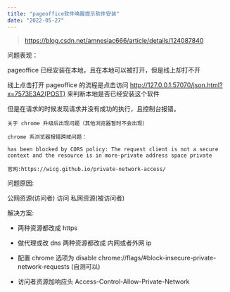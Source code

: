 ```yaml
---
title: "pageoffice软件唤醒提示软件安装"
date: "2022-05-27"
---
```


> https://blog.csdn.net/amnesiac666/article/details/124087840

问题表现：

pageoffice 已经安装在本地，且在本地可以被打开，但是线上却打不开

线上点击打开 pageoffice 的流程是点击访问 http://127.0.0.1:57070/json.html?x=7573E3A2(POST) 来判断本地是否已经安装这个软件

但是在请求的时候发现请求并没有成功的执行，且控制台报错。

```
关于 chrome 升级后出现问题（其他浏览器暂时不会出现）

chrome 系浏览器报错跨域问题：

has been blocked by CORS policy: The request client is not a secure context and the resource is in more-private address space private

官网:https://wicg.github.io/private-network-access/
```

问题原因:

公网资源(访问者) 访问 私网资源(被访问者)

解决方案:

- 两种资源都改成 https

- 做代理或改 dns 两种资源都改成 内网或者外网 ip

- 配置 chrome 选项为 disable chrome://flags/#block-insecure-private-network-requests (自测可以)

- 访问者资源加响应头 Access-Control-Allow-Private-Network
